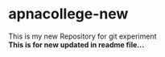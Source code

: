 # apnacollege-new
This is my new Repository for git experiment
<br>
<b>This is for new updated in readme file...